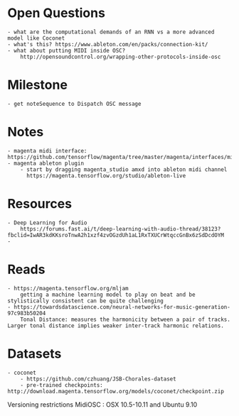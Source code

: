 

# Open Questions
    - what are the computational demands of an RNN vs a more advanced model like Coconet
    - what's this? https://www.ableton.com/en/packs/connection-kit/
    - what about putting MIDI inside OSC?
        http://opensoundcontrol.org/wrapping-other-protocols-inside-osc


# Milestone
    - get noteSequence to Dispatch OSC message


# Notes
    - magenta midi interface: https://github.com/tensorflow/magenta/tree/master/magenta/interfaces/midi
    - magenta ableton plugin
        - start by dragging magenta_studio amxd into ableton midi channel
          https://magenta.tensorflow.org/studio/ableton-live

# Resources
    - Deep Learning for Audio
        https://forums.fast.ai/t/deep-learning-with-audio-thread/38123?fbclid=IwAR3kdKKsroTnwA2h1xzf4zvOGzdUh1aL1RxTXUCrWtqccGnBx6zSdDcdOYM
    - 

# Reads
    - https://magenta.tensorflow.org/mljam
        getting a machine learning model to play on beat and be stylistically consistent can be quite challenging
    - https://towardsdatascience.com/neural-networks-for-music-generation-97c983b50204
        Tonal Distance: measures the harmonicity between a pair of tracks. Larger tonal distance implies weaker inter-track harmonic relations.

# Datasets
    - coconet
        - https://github.com/czhuang/JSB-Chorales-dataset
        - pre-trained checkpoints: http://download.magenta.tensorflow.org/models/coconet/checkpoint.zip

Versioning restrictions
    MidiOSC : OSX 10.5-10.11 and Ubuntu 9.10


